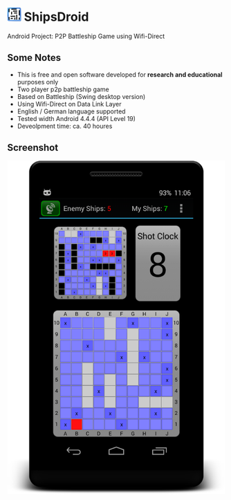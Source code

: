 # <img src="res/drawable/ic_launcher.png" width="32px" /> ShipsDroid

Android Project: P2P Battleship Game using Wifi-Direct

## Some Notes

* This is free and open software developed for **research and educational** purposes only
* Two player p2p battleship game
* Based on Battleship (Swing desktop version)
* Using Wifi-Direct on Data Link Layer
* English / German language supported
* Tested width Android 4.4.4 (API Level 19)
* Deveolpment time: ca. 40 houres

## Screenshot

![alt tag](docs/shipsdroid.png)

